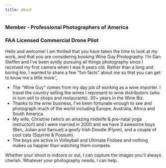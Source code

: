 ```yaml
---
title: about
---
```

### Member - Professional Photographers of America

### FAA Licensed Commercial Drone Pilot

Hello and welcome! I am thrilled that you have taken the time to look at my work, and that you are considering booking Wine Guy Photography. I’m Dan Steffen and I’ve been avidly pursuing all things photography since I received my first camera when I was 9 years old. Rather than a long and boring bio, I wanted to share a few “fun facts” about me so that you can get to know me a little more.',

* The “Wine Guy” comes from my day job of working as a wine importer. I travel the country selling the wines I represent to wine distributors (who in turn sell to shops and restaurants). 30+ years in the Wine Biz.
* Thanks to the wine business, I’ve been fortunate enough to see and photograph much of the world including Europe, Australia, Africa and South America.
* My wife, Christine (who’s an amazing midwife & pre-natal yoga instructor!) and I were married in 2000 and we have 3 awesome boys (Ben, Julian and Samuel) a goofy Irish Doodle (Flynn), and a couple of cool cats (Squirrel & Possum).
* The boys are active in Volleyball and Ultimate Frisbee and nothing makes us happier than watching them compete.

Whether your shoot is indoors or out, I can capture the images you'll always cherish. Whatever your photography needs, I can help.